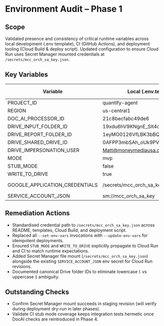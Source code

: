 # Environment Audit – Phase 1

## Scope
Validated presence and consistency of critical runtime variables across local development (.env template), CI (GitHub Actions), and deployment tooling (Cloud Build & deploy script). Updated configuration to ensure Cloud Run uses Secret Manager mounted credentials at `/secrets/mcc_orch_sa_key.json`.

## Key Variables
| Variable | Local (.env.template) | CI (.github/workflows/ci.yml) | Cloud (cloudbuild.yaml / scripts/deploy.sh) |
| --- | --- | --- | --- |
| PROJECT_ID | quantify-agent | test-project | quantify-agent |
| REGION | us-central1 | us | us-central1 |
| DOC_AI_PROCESSOR_ID | 21c8becfabc49de6 | dummy | 21c8becfabc49de6 |
| DRIVE_INPUT_FOLDER_ID | 19xdu6hV9KNgnE_Slt4ogrJdASWXZb5gl | drive-in | 19xdu6hV9KNgnE_Slt4ogrJdASWXZb5gl |
| DRIVE_REPORT_FOLDER_ID | 1eyMO0126VfLBK3bBQEpWlVOL6tWxriCE | drive-out | 1eyMO0126VfLBK3bBQEpWlVOL6tWxriCE |
| DRIVE_SHARED_DRIVE_ID | 0AFPP3mbSAh_oUk9PVA | 0AFPP3mbSAh_oUk9PVA | 0AFPP3mbSAh_oUk9PVA |
| DRIVE_IMPERSONATION_USER | Matt@moneymediausa.com | impersonation@example.com | Matt@moneymediausa.com |
| MODE | mvp | mvp | mvp |
| STUB_MODE | false | true | false |
| WRITE_TO_DRIVE | true | false | true |
| GOOGLE_APPLICATION_CREDENTIALS | /secrets/mcc_orch_sa_key.json | /tmp/test-service-account.json | /secrets/mcc_orch_sa_key.json |
| SERVICE_ACCOUNT_JSON | sm://mcc_orch_sa_key | {} | Secret Manager (env & file mount) |

## Remediation Actions
- Standardised credential path to `/secrets/mcc_orch_sa_key.json` across README, templates, Cloud Build, and deployment script.
- Replaced all `--set-env-vars` invocations with `--update-env-vars` for idempotent deployments.
- Ensured `STUB_MODE` and `WRITE_TO_DRIVE` explicitly propagate to Cloud Run and CI to match runtime expectations.
- Added Secret Manager file mount (`/secrets/mcc_orch_sa_key.json`) alongside the existing `SERVICE_ACCOUNT_JSON` env secret for Cloud Run revisions.
- Documented canonical Drive folder IDs to eliminate lowercase `l` vs uppercase `I` ambiguity.

## Outstanding Checks
- Confirm Secret Manager mount succeeds in staging revision (will verify during deployment dry-run in later phases).
- Validate CI stub mode coverage keeps integration tests hermetic once DocAI checks are reintroduced in Phase 4.
